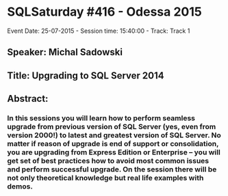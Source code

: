 # SQLSaturday #416 - Odessa 2015
Event Date: 25-07-2015 - Session time: 15:40:00 - Track: Track 1
## Speaker: Michal Sadowski
## Title: Upgrading to SQL Server 2014
## Abstract:
### In this sessions you will learn how to perform seamless upgrade from previous version of SQL Server (yes, even from version 2000!) to latest and greatest version of SQL Server. No matter if reason of upgrade is end of support or consolidation, you are upgrading from Express Edition or Enterprise – you will get set of best practices how to avoid most common issues and perform successful upgrade. On the session there will be not only theoretical knowledge but real life examples with demos.
